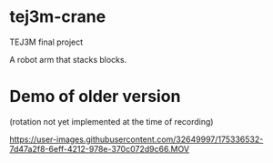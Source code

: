 # tej3m-crane
TEJ3M final project

A robot arm that stacks blocks.

# Demo of older version
(rotation not yet implemented at the time of recording)

https://user-images.githubusercontent.com/32649997/175336532-7d47a2f8-6eff-4212-978e-370c072d9c66.MOV

